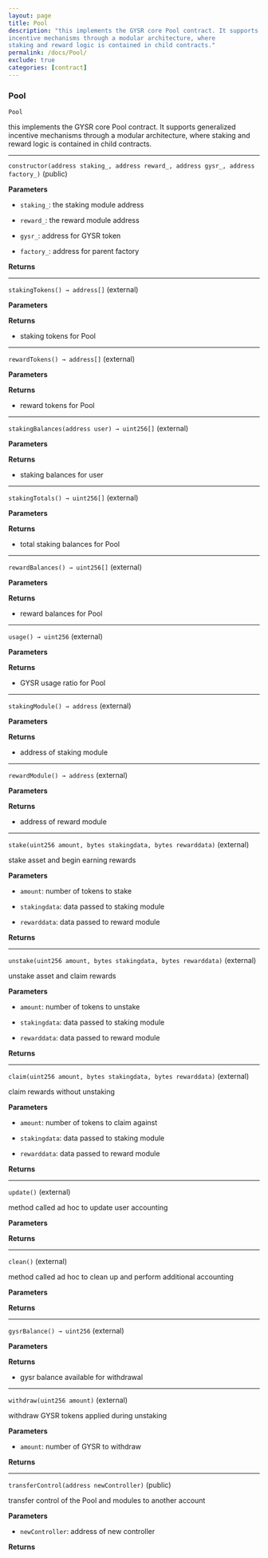```yaml
---
layout: page
title: Pool
description: "this implements the GYSR core Pool contract. It supports generalized
incentive mechanisms through a modular architecture, where
staking and reward logic is contained in child contracts."
permalink: /docs/Pool/
exclude: true
categories: [contract]
---
```


### Pool



`Pool`

this implements the GYSR core Pool contract. It supports generalized
incentive mechanisms through a modular architecture, where
staking and reward logic is contained in child contracts.





****

`constructor(address staking_, address reward_, address gysr_, address factory_)` (public)





**Parameters**  
- `staking_`: the staking module address

- `reward_`: the reward module address

- `gysr_`: address for GYSR token

- `factory_`: address for parent factory

**Returns**


****

`stakingTokens() → address[]` (external)





**Parameters**  

**Returns**
- staking tokens for Pool


****

`rewardTokens() → address[]` (external)





**Parameters**  

**Returns**
- reward tokens for Pool


****

`stakingBalances(address user) → uint256[]` (external)





**Parameters**  

**Returns**
- staking balances for user


****

`stakingTotals() → uint256[]` (external)





**Parameters**  

**Returns**
- total staking balances for Pool


****

`rewardBalances() → uint256[]` (external)





**Parameters**  

**Returns**
- reward balances for Pool


****

`usage() → uint256` (external)





**Parameters**  

**Returns**
- GYSR usage ratio for Pool


****

`stakingModule() → address` (external)





**Parameters**  

**Returns**
- address of staking module


****

`rewardModule() → address` (external)





**Parameters**  

**Returns**
- address of reward module


****

`stake(uint256 amount, bytes stakingdata, bytes rewarddata)` (external)

stake asset and begin earning rewards




**Parameters**  
- `amount`: number of tokens to stake

- `stakingdata`: data passed to staking module

- `rewarddata`: data passed to reward module

**Returns**


****

`unstake(uint256 amount, bytes stakingdata, bytes rewarddata)` (external)

unstake asset and claim rewards




**Parameters**  
- `amount`: number of tokens to unstake

- `stakingdata`: data passed to staking module

- `rewarddata`: data passed to reward module

**Returns**


****

`claim(uint256 amount, bytes stakingdata, bytes rewarddata)` (external)

claim rewards without unstaking




**Parameters**  
- `amount`: number of tokens to claim against

- `stakingdata`: data passed to staking module

- `rewarddata`: data passed to reward module

**Returns**


****

`update()` (external)

method called ad hoc to update user accounting



**Parameters**  

**Returns**


****

`clean()` (external)

method called ad hoc to clean up and perform additional accounting



**Parameters**  

**Returns**


****

`gysrBalance() → uint256` (external)





**Parameters**  

**Returns**
- gysr balance available for withdrawal


****

`withdraw(uint256 amount)` (external)

withdraw GYSR tokens applied during unstaking




**Parameters**  
- `amount`: number of GYSR to withdraw

**Returns**


****

`transferControl(address newController)` (public)

transfer control of the Pool and modules to another account




**Parameters**  
- `newController`: address of new controller

**Returns**


